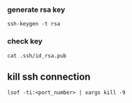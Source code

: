 ### generate rsa key
    ssh-keygen -t rsa
    
### check key
    cat .ssh/id_rsa.pub
    
## kill ssh connection
    lsof -ti:<port_number> | xargs kill -9
